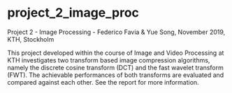 # project_2_image_proc
 
Project 2 - Image Processing - Federico Favia & Yue Song, November 2019, KTH, Stockholm

This project developed within the course of Image and Video Processing at KTH investigates two transform based image compression algorithms, namely the discrete cosine transform (DCT) and the fast wavelet transform (FWT). The achievable performances of both transforms are evaluated and compared against each other. See the report for more information.
